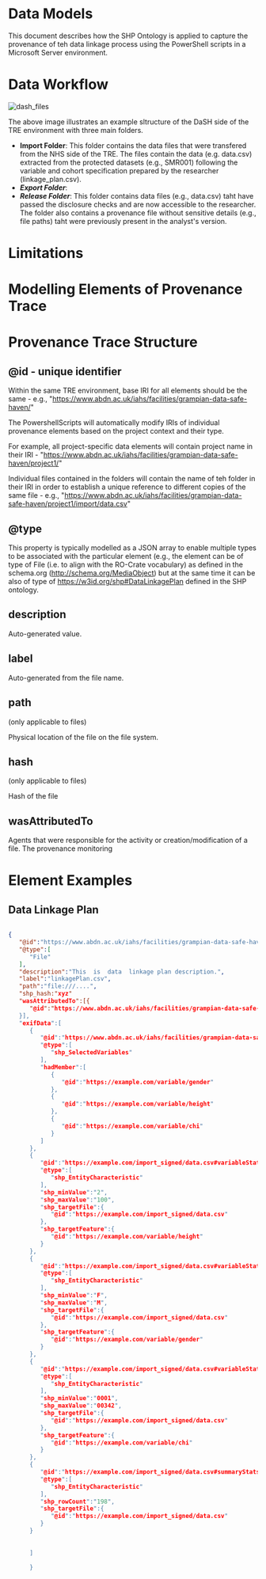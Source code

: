 # Data Models 

This document describes how the SHP Ontology is applied to capture the provenance of teh data linkage process using the PowerShell scripts in a Microsoft Server environment. 

# Data Workflow 

![dash_files](https://github.com/TRE-Provenance/TRE-Provenance.github.io/assets/4025828/964fc1ad-df40-4e89-b5ef-1aaf5bbe9856)

The above image illustrates an example sltructure of the DaSH side of the TRE environment with three main folders. 

* **Import Folder**: This folder contains the data files that were transfered from the NHS side of the TRE. The files contain the data (e.g. data.csv) extracted from the protected datasets (e.g., SMR001) following the variable and cohort specification prepared by the researcher (linkage_plan.csv).
* ***Export Folder***:
* ***Release Folder***: This folder contains data files (e.g., data.csv) taht have passed the disclosure checks and are now accessible to the researcher. The folder also contains a provenance file without sensitive details (e.g., file paths) taht were previously present in the analyst's version. 


# Limitations

# Modelling Elements of Provenance Trace

# Provenance Trace Structure 

## @id - unique identifier

Within the same TRE environment, base IRI for all elements should be the same - e.g., "https://www.abdn.ac.uk/iahs/facilities/grampian-data-safe-haven/"

The PowershellScripts will automatically modify IRIs of individual provenance elements based on the project context and their type. 

For example, all project-specific data elements will contain project name in their IRI  - "https://www.abdn.ac.uk/iahs/facilities/grampian-data-safe-haven/project1/"

Individual files contained in the folders will contain the name of teh folder in their IRI in order to establish a unique reference to different copies of the same file - e.g., "https://www.abdn.ac.uk/iahs/facilities/grampian-data-safe-haven/project1/import/data.csv"

## @type 

This property is typically modelled as a JSON array to enable multiple types to be associated with the particular element (e.g., the element can be of type of File (i.e. to align with the RO-Crate vocabulary) as defined in the schema.org (http://schema.org/MediaObject) but at the same time it can be also of type of https://w3id.org/shp#DataLinkagePlan defined in the SHP ontology. 

## description

Auto-generated value.

## label

Auto-generated from the file name.

## path

(only applicable to files)

Physical location of the file on the file system.

## hash

(only applicable to files)

Hash of the file

## wasAttributedTo

Agents that were responsible for the activity or creation/modification of a file. The provenance monitoring 

# Element Examples 

## Data Linkage Plan 

```JSON

{
   "@id":"https://www.abdn.ac.uk/iahs/facilities/grampian-data-safe-haven/project1/linkagePlan.csv",
   "@type":[
      "File"
   ],
   "description":"This  is  data  linkage plan description.",
   "label":"linkagePlan.csv",
   "path":"file:///....",
   "shp_hash:"xyz"
   "wasAttributedTo":[{
      "@id":"https://www.abdn.ac.uk/iahs/facilities/grampian-data-safe-haven/staff/username1"
   }],
   "exifData":[
      {
         "@id":"https://www.abdn.ac.uk/iahs/facilities/grampian-data-safe-haven/project1/linkagePlan.csv#selectedVariables",
         "@type":[
            "shp_SelectedVariables"
         ],
         "hadMember":[
            {
               "@id":"https://example.com/variable/gender"
            },
            {
               "@id":"https://example.com/variable/height"
            },
            {
               "@id":"https://example.com/variable/chi"
            }
         ]
      },
      {
         "@id":"https://example.com/import_signed/data.csv#variableStats1",
         "@type":[
            "shp_EntityCharacteristic"
         ],
         "shp_minValue":"2",
         "shp_maxValue":"100",
         "shp_targetFile":{
            "@id":"https://example.com/import_signed/data.csv"
         },
         "shp_targetFeature":{
            "@id":"https://example.com/variable/height"
         }
      },
      {
         "@id":"https://example.com/import_signed/data.csv#variableStats2",
         "@type":[
            "shp_EntityCharacteristic"
         ],
         "shp_minValue":"F",
         "shp_maxValue":"M",
         "shp_targetFile":{
            "@id":"https://example.com/import_signed/data.csv"
         },
         "shp_targetFeature":{
            "@id":"https://example.com/variable/gender"
         }
      },
      {
         "@id":"https://example.com/import_signed/data.csv#variableStats3",
         "@type":[
            "shp_EntityCharacteristic"
         ],
         "shp_minValue":"0001",
         "shp_maxValue":"00342",
         "shp_targetFile":{
            "@id":"https://example.com/import_signed/data.csv"
         },
         "shp_targetFeature":{
            "@id":"https://example.com/variable/chi"
         }
      },
      {
         "@id":"https://example.com/import_signed/data.csv#summaryStats",
         "@type":[
            "shp_EntityCharacteristic"
         ],
         "shp_rowCount":"198",
         "shp_targetFile":{
            "@id":"https://example.com/import_signed/data.csv"
         }
      }
	  
	  
	  ]
	  
	  }
	  

```

